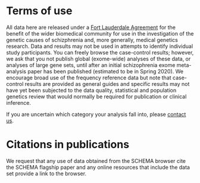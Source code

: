 # Terms of use

All data here are released under a [Fort Lauderdale Agreement](https://www.genome.gov/Pages/Research/WellcomeReport0303.pdf) for the benefit of the wider biomedical community for use in the investigation of the genetic causes of schizphrenia and, more generally, medical genetics research. Data and results may not be used in attempts to identify individual study participants. You can freely browse the case-control results; however, we ask that you not publish global (exome-wide) analyses of these data, or analyses of large gene sets, until after an initial schizophrenia exome meta-analysis paper has been published (estimated to be in Spring 2020). We encourage broad use of the frequency reference data but note that case-control results are provided as general guides and specific results may not have yet been subjected to the data quality, statistical and population genetics review that would normally be required for publication or clinical inference.

If you are uncertain which category your analysis fall into, please [contact us](schema-questions@broadinstitute.org).

# Citations in publications

We request that any use of data obtained from the SCHEMA browser cite the SCHEMA flagship paper and any online resources that include the data set provide a link to the browser.  